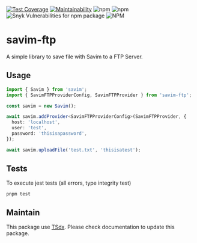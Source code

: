 [![Test Coverage](https://api.codeclimate.com/v1/badges/6578843ddab3ca0a2cff/test_coverage)](https://codeclimate.com/github/flexper/savim-ftp/test_coverage) [![Maintainability](https://api.codeclimate.com/v1/badges/6578843ddab3ca0a2cff/maintainability)](https://codeclimate.com/github/flexper/savim-ftp/maintainability) ![npm](https://img.shields.io/npm/v/savim-ftp) ![npm](https://img.shields.io/npm/dm/savim-ftp) ![Snyk Vulnerabilities for npm package](https://img.shields.io/snyk/vulnerabilities/npm/savim-ftp) ![NPM](https://img.shields.io/npm/l/savim-ftp)

# savim-ftp

A simple library to save file with Savim to a FTP Server.

## Usage

```typescript
import { Savim } from 'savim';
import { SavimFTPProviderConfig, SavimFTPProvider } from 'savim-ftp';

const savim = new Savim();

await savim.addProvider<SavimFTPProviderConfig>(SavimFTPProvider, {
  host: 'localhost',
  user: 'test',
  password: 'thisisapassword',
});

await savim.uploadFile('test.txt', 'thisisatest');
```

## Tests

To execute jest tests (all errors, type integrity test)

```
pnpm test
```

## Maintain

This package use [TSdx](https://github.com/jaredpalmer/tsdx). Please check documentation to update this package.
